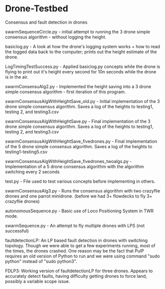 # Drone-Testbed
Consensus and fault detection in drones


swarmSequenceCircle.py - initial attempt to running the 3 drone simple consensus algorithm - without logging the height.

basiclog.py - A look at how the drone's logging system works + how to read the logged data back to the computer; prints out the height estimate of the drone.

LogTimingTestSuccess.py - Applied basiclog.py concepts while the drone is flying to print out it's height every second for 10n seconds while the drone is in the air.

swarmConsensuAlg2.py - Implemented the height saving into a 3 drone simple consensus algorithm - first iteration of this program.

swarmConsensusAlgWithHeightSave_old.py - Initial implementation of the 3 drone simple consensus algorithm. Saves a log of the heights to testing1, testing 2, and testing3.csv

swarmConsensusAlgWithHeightSave.py - Final implementation of the 3 drone simple consensus algorithm. Saves a log of the heights to testing1, testing 2, and testing3.csv

swarmConsensusAlgWithHeightSave_fivedrones.py - Final implementation of the 5 drone simple consensus algorithm. Saves a log of the heights to testing1-testing5.csv

swarmConsensusAlgWithHeightSave_fivedrones_twoalgs.py - Implementation of a 5 drone consensus algorithm with the algorithm switching every 2 seconds

test.py  - File used to test various concepts before implementing in others.

swarmConsensusAlg3.py - Runs the consensus algorithm with two crazyflie drones and one parrot minidrone. (before we had 3+ flowdecks to fly 3+ crazyflie drones)

autonomousSequence.py - Basic use of Loco Positioning System in TWR mode.

swarmSequence.py - An attempt to fly multiple drones with LPS (not successful)

faultdetectionLP: An LP based fault detection in drones with switching topology. Though we were able to get a few experiments running, most of the times, the drones crashed. One reason may be the fact that PulP requires an old version of Python to run and we were using command "sudo python" instead of "sudo python3".

FDLP3: Working version of faultdetectionLP for three drones. Appears to accurately detect faults, having difficulty getting drones to force land, possibly a variable scope issue.

